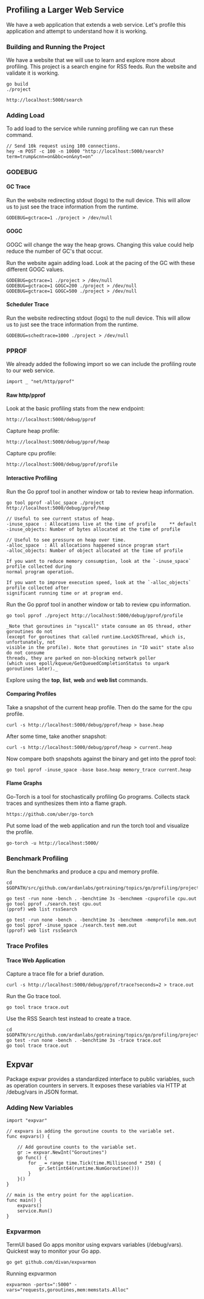 ## Profiling a Larger Web Service

We have a web application that extends a web service. Let's profile this application and attempt to understand how it is working.

### Building and Running the Project

We have a website that we will use to learn and explore more about profiling. This project is a search engine for RSS feeds. Run the website and validate it is working.

	go build
	./project

	http://localhost:5000/search

### Adding Load

To add load to the service while running profiling we can run these command.

	// Send 10k request using 100 connections.
	hey -m POST -c 100 -n 10000 "http://localhost:5000/search?term=trump&cnn=on&bbc=on&nyt=on"

### GODEBUG

#### GC Trace

Run the website redirecting stdout (logs) to the null device. This will allow us to just see the trace information from the runtime.
	
	GODEBUG=gctrace=1 ./project > /dev/null

#### GOGC

GOGC will change the way the heap grows. Changing this value could help reduce the number of GC's that occur.

Run the website again adding load. Look at the pacing of the GC with these different GOGC values.

	GODEBUG=gctrace=1 ./project > /dev/null  
	GODEBUG=gctrace=1 GOGC=200 ./project > /dev/null  
	GODEBUG=gctrace=1 GOGC=500 ./project > /dev/null

#### Scheduler Trace

Run the website redirecting stdout (logs) to the null device. This will allow us to just see the trace information from the runtime.
	
	GODEBUG=schedtrace=1000 ./project > /dev/null

### PPROF

We already added the following import so we can include the profiling route to our web service.

	import _ "net/http/pprof"

#### Raw http/pprof

Look at the basic profiling stats from the new endpoint:

	http://localhost:5000/debug/pprof

Capture heap profile:

	http://localhost:5000/debug/pprof/heap

Capture cpu profile:

	http://localhost:5000/debug/pprof/profile

#### Interactive Profiling

Run the Go pprof tool in another window or tab to review heap information.

	go tool pprof -alloc_space ./project http://localhost:5000/debug/pprof/heap

	// Useful to see current status of heap.
	-inuse_space  : Allocations live at the time of profile  	** default
	-inuse_objects: Number of bytes allocated at the time of profile

	// Useful to see pressure on heap over time.
	-alloc_space  : All allocations happened since program start
	-alloc_objects: Number of object allocated at the time of profile

	If you want to reduce memory consumption, look at the `-inuse_space` profile collected during
	normal program operation.
	
	If you want to improve execution speed, look at the `-alloc_objects` profile collected after
	significant running time or at program end.

Run the Go pprof tool in another window or tab to review cpu information.

	go tool pprof ./project http://localhost:5000/debug/pprof/profile

	_Note that goroutines in "syscall" state consume an OS thread, other goroutines do not
	(except for goroutines that called runtime.LockOSThread, which is, unfortunately, not
	visible in the profile). Note that goroutines in "IO wait" state also do not consume
	threads, they are parked on non-blocking network poller
	(which uses epoll/kqueue/GetQueuedCompletionStatus to unpark goroutines later)._

Explore using the **top**, **list**, **web** and **web list** commands.

#### Comparing Profiles

Take a snapshot of the current heap profile. Then do the same for the cpu profile.

    curl -s http://localhost:5000/debug/pprof/heap > base.heap

After some time, take another snapshot:

    curl -s http://localhost:5000/debug/pprof/heap > current.heap

Now compare both snapshots against the binary and get into the pprof tool:

    go tool pprof -inuse_space -base base.heap memory_trace current.heap

#### Flame Graphs

Go-Torch is a tool for stochastically profiling Go programs. Collects stack traces and synthesizes them into a flame graph.

	https://github.com/uber/go-torch

Put some load of the web application and run the torch tool and visualize the profile.

	go-torch -u http://localhost:5000/

### Benchmark Profiling

Run the benchmarks and produce a cpu and memory profile.

	cd $GOPATH/src/github.com/ardanlabs/gotraining/topics/go/profiling/project/search
	
	go test -run none -bench . -benchtime 3s -benchmem -cpuprofile cpu.out
	go tool pprof ./search.test cpu.out
	(pprof) web list rssSearch

	go test -run none -bench . -benchtime 3s -benchmem -memprofile mem.out
	go tool pprof -inuse_space ./search.test mem.out
	(pprof) web list rssSearch

### Trace Profiles

#### Trace Web Application

Capture a trace file for a brief duration.

	curl -s http://localhost:5000/debug/pprof/trace?seconds=2 > trace.out

Run the Go trace tool.

	go tool trace trace.out

Use the RSS Search test instead to create a trace.

	cd $GOPATH/src/github.com/ardanlabs/gotraining/topics/go/profiling/project/search
	go test -run none -bench . -benchtime 3s -trace trace.out
	go tool trace trace.out

## Expvar

Package expvar provides a standardized interface to public variables, such as operation counters in servers. It exposes these variables via HTTP at /debug/vars in JSON format.

### Adding New Variables

	import "expvar"

	// expvars is adding the goroutine counts to the variable set.
	func expvars() {

		// Add goroutine counts to the variable set.
		gr := expvar.NewInt("Goroutines")
		go func() {
			for _ = range time.Tick(time.Millisecond * 250) {
				gr.Set(int64(runtime.NumGoroutine()))
			}
		}()
	}

	// main is the entry point for the application.
	func main() {
		expvars()
		service.Run()
	}

### Expvarmon

TermUI based Go apps monitor using expvars variables (/debug/vars). Quickest way to monitor your Go app.

	go get github.com/divan/expvarmon

Running expvarmon

	expvarmon -ports=":5000" -vars="requests,goroutines,mem:memstats.Alloc"
